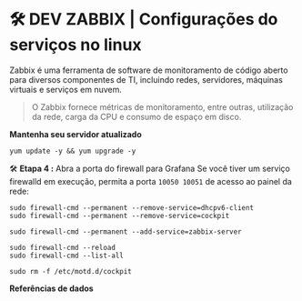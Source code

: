 # 🛠 DEV ZABBIX | Configurações do serviços no linux

Zabbix é uma ferramenta de software de monitoramento de código aberto para diversos componentes de TI, incluindo redes, servidores, máquinas virtuais e serviços em nuvem. 

> O Zabbix fornece métricas de monitoramento, entre outras, utilização da rede, carga da CPU e consumo de espaço em disco.

**Mantenha seu servidor atualizado**

```Atualização
yum update -y && yum upgrade -y
```

🛠 **Etapa 4 :** Abra a porta do firewall para Grafana
Se você tiver um serviço firewalld em execução, permita a porta `10050 10051` de acesso ao painel da rede:

```
sudo firewall-cmd --permanent --remove-service=dhcpv6-client
sudo firewall-cmd --permanent --remove-service=cockpit

sudo firewall-cmd --permanent --add-service=zabbix-server

sudo firewall-cmd --reload
sudo firewall-cmd --list-all 
```
```cockipt
sudo rm -f /etc/motd.d/cockpit
```

**Referências de dados**